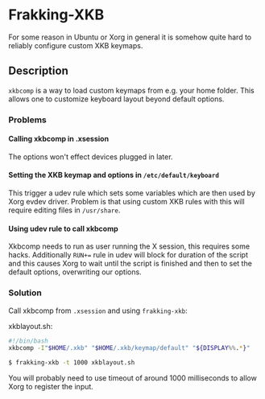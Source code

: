 # Frakking-XKB

For some reason in Ubuntu or Xorg in general it is somehow quite hard to
reliably configure custom XKB keymaps.

## Description

`xkbcomp` is a way to load custom keymaps from e.g. your home folder.
This allows one to customize keyboard layout beyond default options.

### Problems

#### Calling xkbcomp in .xsession

The options won't effect devices plugged in later.

#### Setting the XKB keymap and options in `/etc/default/keyboard`

This trigger a udev rule which sets some variables which are then used by
Xorg evdev driver. Problem is that using custom XKB rules with this will
require editing files in `/usr/share`.

#### Using udev rule to call xkbcomp

Xkbcomp needs to run as user running the X session, this requires some
hacks. Additionally `RUN+=` rule in udev will block for duration of the
script and this causes Xorg to wait until the script is finished and then
to set the default options, overwriting our options.

### Solution

Call xkbcomp from `.xsession` and using `frakking-xkb`:

xkblayout.sh:
```bash
#!/bin/bash
xkbcomp -I"$HOME/.xkb" "$HOME/.xkb/keymap/default" "${DISPLAY%%.*}"
```

```bash
$ frakking-xkb -t 1000 xkblayout.sh
```

You will probably need to use timeout of around 1000 milliseconds to allow
Xorg to register the input.
